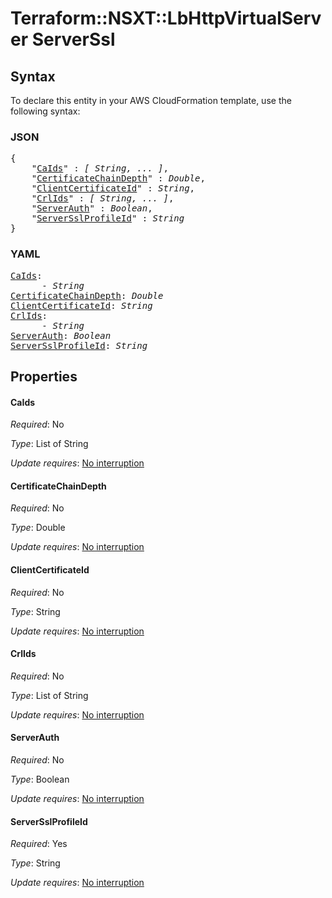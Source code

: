 # Terraform::NSXT::LbHttpVirtualServer ServerSsl

## Syntax

To declare this entity in your AWS CloudFormation template, use the following syntax:

### JSON

<pre>
{
    "<a href="#caids" title="CaIds">CaIds</a>" : <i>[ String, ... ]</i>,
    "<a href="#certificatechaindepth" title="CertificateChainDepth">CertificateChainDepth</a>" : <i>Double</i>,
    "<a href="#clientcertificateid" title="ClientCertificateId">ClientCertificateId</a>" : <i>String</i>,
    "<a href="#crlids" title="CrlIds">CrlIds</a>" : <i>[ String, ... ]</i>,
    "<a href="#serverauth" title="ServerAuth">ServerAuth</a>" : <i>Boolean</i>,
    "<a href="#serversslprofileid" title="ServerSslProfileId">ServerSslProfileId</a>" : <i>String</i>
}
</pre>

### YAML

<pre>
<a href="#caids" title="CaIds">CaIds</a>: <i>
      - String</i>
<a href="#certificatechaindepth" title="CertificateChainDepth">CertificateChainDepth</a>: <i>Double</i>
<a href="#clientcertificateid" title="ClientCertificateId">ClientCertificateId</a>: <i>String</i>
<a href="#crlids" title="CrlIds">CrlIds</a>: <i>
      - String</i>
<a href="#serverauth" title="ServerAuth">ServerAuth</a>: <i>Boolean</i>
<a href="#serversslprofileid" title="ServerSslProfileId">ServerSslProfileId</a>: <i>String</i>
</pre>

## Properties

#### CaIds

_Required_: No

_Type_: List of String

_Update requires_: [No interruption](https://docs.aws.amazon.com/AWSCloudFormation/latest/UserGuide/using-cfn-updating-stacks-update-behaviors.html#update-no-interrupt)

#### CertificateChainDepth

_Required_: No

_Type_: Double

_Update requires_: [No interruption](https://docs.aws.amazon.com/AWSCloudFormation/latest/UserGuide/using-cfn-updating-stacks-update-behaviors.html#update-no-interrupt)

#### ClientCertificateId

_Required_: No

_Type_: String

_Update requires_: [No interruption](https://docs.aws.amazon.com/AWSCloudFormation/latest/UserGuide/using-cfn-updating-stacks-update-behaviors.html#update-no-interrupt)

#### CrlIds

_Required_: No

_Type_: List of String

_Update requires_: [No interruption](https://docs.aws.amazon.com/AWSCloudFormation/latest/UserGuide/using-cfn-updating-stacks-update-behaviors.html#update-no-interrupt)

#### ServerAuth

_Required_: No

_Type_: Boolean

_Update requires_: [No interruption](https://docs.aws.amazon.com/AWSCloudFormation/latest/UserGuide/using-cfn-updating-stacks-update-behaviors.html#update-no-interrupt)

#### ServerSslProfileId

_Required_: Yes

_Type_: String

_Update requires_: [No interruption](https://docs.aws.amazon.com/AWSCloudFormation/latest/UserGuide/using-cfn-updating-stacks-update-behaviors.html#update-no-interrupt)

